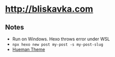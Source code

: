 # http://bliskavka.com

## Notes

- Run on Windows. Hexo throws error under WSL
- `npx hexo new post my-post -s my-post-slug`
- [Hueman Theme](https://github.com/ppoffice/hexo-theme-hueman/wiki/Theme)
